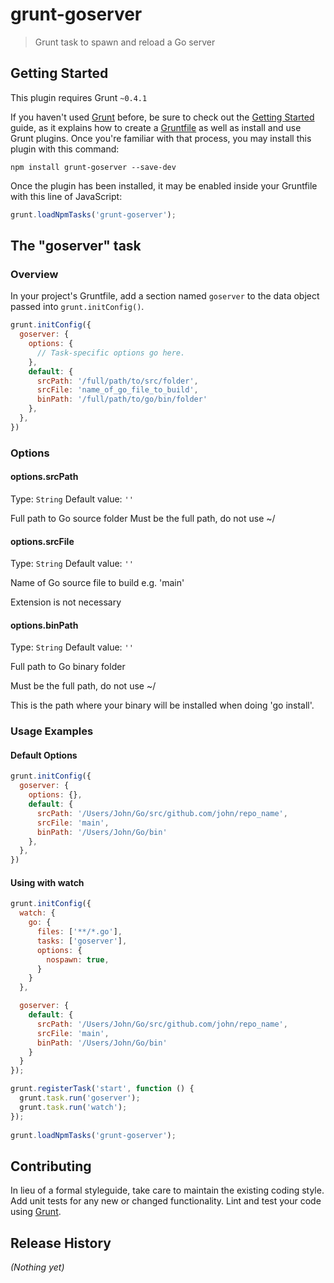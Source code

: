 # grunt-goserver

> Grunt task to spawn and reload a Go server

## Getting Started
This plugin requires Grunt `~0.4.1`

If you haven't used [Grunt](http://gruntjs.com/) before, be sure to check out the [Getting Started](http://gruntjs.com/getting-started) guide, as it explains how to create a [Gruntfile](http://gruntjs.com/sample-gruntfile) as well as install and use Grunt plugins. Once you're familiar with that process, you may install this plugin with this command:

```shell
npm install grunt-goserver --save-dev
```

Once the plugin has been installed, it may be enabled inside your Gruntfile with this line of JavaScript:

```js
grunt.loadNpmTasks('grunt-goserver');
```

## The "goserver" task

### Overview
In your project's Gruntfile, add a section named `goserver` to the data object passed into `grunt.initConfig()`.

```js
grunt.initConfig({
  goserver: {
    options: {
      // Task-specific options go here.
    },
    default: {
      srcPath: '/full/path/to/src/folder',
      srcFile: 'name_of_go_file_to_build',
      binPath: '/full/path/to/go/bin/folder'
    },
  },
})
```

### Options

#### options.srcPath
Type: `String`
Default value: `''`

Full path to Go source folder
Must be the full path, do not use ~/

#### options.srcFile
Type: `String`
Default value: `''`

Name of Go source file to build e.g. 'main'

Extension is not necessary

#### options.binPath
Type: `String`
Default value: `''`

Full path to Go binary folder

Must be the full path, do not use ~/

This is the path where your binary will be installed when doing 'go install'.

### Usage Examples

#### Default Options

```js
grunt.initConfig({
  goserver: {
    options: {},
    default: {
      srcPath: '/Users/John/Go/src/github.com/john/repo_name',
      srcFile: 'main',
      binPath: '/Users/John/Go/bin'
    },
  },
})
```
#### Using with watch

```js
grunt.initConfig({
  watch: {
    go: {
      files: ['**/*.go'],
      tasks: ['goserver'],
      options: {
        nospawn: true,
      }
    }
  },

  goserver: {
    default: {
      srcPath: '/Users/John/Go/src/github.com/john/repo_name',
      srcFile: 'main',
      binPath: '/Users/John/Go/bin'
    }
  }
});

grunt.registerTask('start', function () {
  grunt.task.run('goserver');
  grunt.task.run('watch');
});
  
grunt.loadNpmTasks('grunt-goserver');
```

## Contributing
In lieu of a formal styleguide, take care to maintain the existing coding style. Add unit tests for any new or changed functionality. Lint and test your code using [Grunt](http://gruntjs.com/).

## Release History
_(Nothing yet)_
